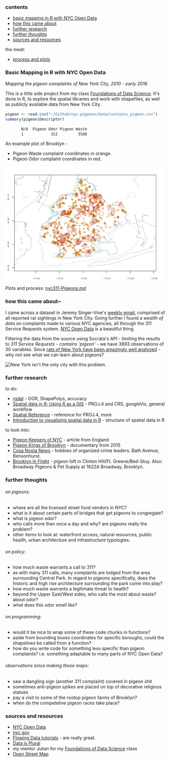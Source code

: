 ### contents

- [basic mapping in R with NYC Open Data](https://github.com/mozzarellaV8/nyc-pigeons#basic-mapping-in-r-with-nyc-open-data)
- [how this came about](https://github.com/mozzarellaV8/nyc-pigeons#how-this-came-about)
- [further research](https://github.com/mozzarellaV8/nyc-pigeons#further-research)
- [further thoughts](https://github.com/mozzarellaV8/nyc-pigeons#further-thoughts) 
- [sources and resources](https://github.com/mozzarellaV8/nyc-pigeons#sources-and-resources)

the meat: 
- [process and plots](nyc311-Pigeons.md)

### Basic Mapping in R with NYC Open Data

_Mapping the pigeon complaints of New York City, 2010 - early 2016_

This is a little side project from my class 
[Foundations of Data Science](https://www.springboard.com/workshops/data-science). It's done in R, to explore the spatial libraries and work with shapefiles, as well as publicly available data from New York City. 

``` r
pigeon <- read.csv("~/Github/nyc-pigeons/data/contains_pigeon.csv")
summary(pigeon$Descriptor)
```
	       N/A  Pigeon Odor Pigeon Waste 
           1          	312         3580

An example plot of Brooklyn - 

- Pigeon Waste complaint coordinates in orange.
- Pigeon Odor complaint coordinates in red.

![Brooklyn Pigeon Complain Coordinates](nyc311-Pigeons_files/figure-markdown_github/BK-1.png "Brooklyn Pigeon Complain Coordinates")

Plots and process: [nyc311-Pigeons.md](https://github.com/mozzarellaV8/nyc-pigeons/blob/first/nyc311-Pigeons.md)

### how this came about~

I came across a dataset in Jeremy Singer-Vine's [weekly email](https://tinyletter.com/data-is-plural), comprised of all reported rat sightings in New York City. Going further I found a _wealth of data_ on complaints made to various NYC agencies, all through the 311 Service Requests system. [NYC Open Data](https://nycopendata.socrata.com/data) is a beautiful thing.

Filtering the data from the source using Socrata's API - limiting the results to _311 Service Requests - contains 'pigeon'_ - we have 3893 observations of 30 variables. Since [rats of New York have been amazingly well analyzed](http://www.ncbi.nlm.nih.gov/pmc/articles/PMC4157232/) - why not see what we can learn about pigeons?

![New York isn't the only city with this problem.](http://pi.mozzarella.website/pigeon-rat.jpg)

### further research

to do:

- [rgdal](https://cran.r-project.org/web/packages/rgdal/rgdal.pdf) - OGR, ShapePolys, accuracy
- [Spatial data in R: Using R as a GIS](https://pakillo.github.io/R-GIS-tutorial/) - PROJ.4 and CRS, googleVis, general workflow
- [Spatial Reference](http://www.spatialreference.org/) - reference for PROJ.4, more
- [Introduction to visualising spatial data in R](https://cran.r-project.org/doc/contrib/intro-spatial-rl.pdf) - structure of spatial data in R

to look into: 

- [Pigeon Keepers of NYC](http://www.dailymail.co.uk/news/article-2184738/Meet-pigeon-keepers-NYC-Men-practise-centuries-old-art-birds-precious-pesky.html) - article from England
- [Pigeon Kings of Brooklyn](http://www.imdb.com/title/tt2294767/fullcredits/) - documentary from 2015
- [Cosa Nosta News](http://www.cosanostranews.com/2014/07/spero-bred-racing-pigeons-and-gangsters.html) - hobbies of organized crime leaders. Bath Avenue, Bensonhurst. 
- [Brooklyn In Flight](http://fort-greene.thelocal.nytimes.com/2010/01/15/jewels-of-the-rooftop/) - pigeon loft in Clinton Hill/Ft. Greene/Bed-Stuy. Also: Broadway Pigeons & Pet Supply at 1622A Broadway, Brooklyn. 

### further thoughts

###### on pigeons:

-   where are all the licensed street food vendors in NYC?
-   what is it about certain parts of bridges that get pigeons to congregate?
-   what is pigeon odor?
-   who calls more than once a day and why? are pigeons really the problem?
-   other items to look at: waterfront access, natural resources, public health, urban architecture and infrastructure typologies.

###### on policy:

- how much waste warrants a call to 311?
- as with many 311 calls, many complaints are lodged from the area surrounding Central Park. 
In regard to pigeons specifically, does the historic and high rise architecture surrounding the park come into play?
- how much waste warrants a legitimate threat to health? 
- beyond the Upper East/West sides, who calls the most about waste? about odor?
- what does this odor smell like? 

###### on programming:

-   would it be nice to wrap some of these code chunks in functions?
-   aside from bounding boxes coordinates for specific boroughs, could the shapelines be called from a function?
-   how do you write code for something less specific than pigeon complaints? i.e. something adaptable to many parts of NYC Open Data? 

###### observations since making these maps:

-   saw a dangling sign (another 311 complaint) covered in pigeon shit
-   sometimes anti-pigeon spikes are placed on top of decorative religious statues
-   pay a visit to some of the rootop pigeon farms of Brooklyn?
-   when do the competetive pigeon races take place?


### sources and resources

- [NYC Open Data](https://nycopendata.socrata.com/)
- [nyc.gov](http://www1.nyc.gov/site/planning/data-maps/open-data/districts-download-metadata.page)
- [Flowing Data tutorials](http://flowingdata.com) - are really great.
- [Data is Plural](https://tinyletter.com/data-is-plural)
- my mentor Julian for my [Foundations of Data Science](https://www.springboard.com/workshops/data-science) class
- [Open Street Map](http://openstreetmapdata.com/)


